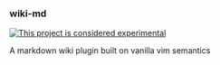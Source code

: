 ### wiki-md

[![This project is considered experimental](https://img.shields.io/badge/status-experimental-critical.svg)](https://benknoble.github.io/status/experimental/)

A markdown wiki plugin built on vanilla vim semantics
